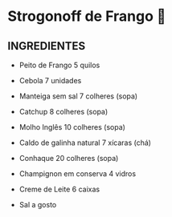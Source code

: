 # Strogonoff de Frango :chicken:



## INGREDIENTES

- Peito de Frango 5 quilos

- Cebola 7 unidades

- Manteiga sem sal 7 colheres (sopa)

- Catchup 8 colheres (sopa)

- Molho Inglês 10 colheres (sopa)

- Caldo de galinha natural 7 xícaras (chá)

- Conhaque 20 colheres (sopa)

- Champignon em conserva 4 vidros

- Creme de Leite 6 caixas

- Sal a gosto




